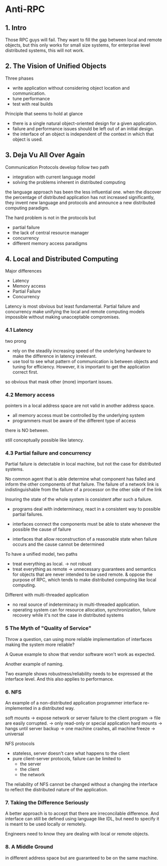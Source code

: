 # Anti-RPC

## 1. Intro

Those RPC guys will fail. They want to fill the gap between local and
remote objects, but this only works for small size systems, for enterprise
level distributed systems, this will not work.

## 2. The Vision of Unified Objects

Three phases

- write application without considering object location and communication.
- tune performance
- test with real builds

Principle that seems to hold at glance

- there is a single natural object-oriented design for a given application.
- failure and performance issues should be left out of an initial design.
- the interface of an object is independent of the context in which that object is used.

## 3. Deja Vu All Over Again

Communication Protocols develop follow two path

- integration with current language model
- solving the problems inherent in distributed computing

the language approach has been the less influential one.
when the discover the percentage of distributed application has not increased significantly, they invent new language and protocols and announce a new distributed computing paradigm.

The hard problem is not in the protocols but

- partial failure
- the lack of central resource manager
- concurrency
- different memory access paradigms

## 4. Local and Distributed Computing

Major differences

- Latency
- Memory access
- Partial Failure
- Concurrency

Latency is most obvious but least fundamental.
Partial failure and concurrency make unifying the local and remote computing models impossible without making unacceptable compromises.

### 4.1 Latency

two prong

- rely on the steadily increasing speed of the underlying hardware to make the difference in latency irrelevant.
- use tool to see what pattern of communication is between objects and tuning for efficiency. However, it is important to get the application correct first.

so obvious that mask other (more) important issues.

### 4.2 Memory access

pointers in a local address space are not valid in another address space.

- all memory access must be controlled by the underlying system
- programmers must be aware of the different type of access

there is NO between.

still conceptually possible like latency.

### 4.3 Partial failure and concurrency

Partial failure is detectable in local machine, but not the case for distributed systems.

No common agent that is able determine what component has failed and inform the other components of that failure.
The failure of a network link is indistinguishable from the failure of a processor on the other side of the link


 Insuring the state of the whole system is consistent after such a failure.

 - programs deal with indeterminacy, react in a consistent way to possible partial failures.

 - interfaces connect the components must be able to state whenever the possible the cause of failure
 - interfaces that allow reconstruction of a reasonable state when failure occurs and the cause cannot be determined

 To have a unified model, two paths

 - treat everything as local. -> not robust
 - treat everything as remote -> unnecessary guarantees and semantics for objects that are never intended to be used remote. & oppose the purpose of RPC, which tends to make distributed computing like local computing.

 Different with multi-threaded application

 - no real source of indeterminacy in multi-threaded application.
 - operating system can for resource allocation, synchronization, failure recovery while it's not the case in distributed systems

### 5 The Myth of "Quality of Service"

Throw a question, can using more reliable implementation of interfaces making the system more reliable?

A Queue example to show that vendor software won't work as expected.

Another example of naming.

Two example shows robustness/reliability needs to be expressed at the interface level. And this also applies to performance.

### 6. NFS

An example of a non-distributed application programmer interface re-implemented in a distributed way.

soft mounts -> expose network or server failure to the client program -> file are easily corrupted. -> only read-only or special application
hard mounts -> hangs until server backup -> one machine crashes, all machine freeze -> universal

NFS protocols

- stateless, server doesn't care what happens to the client
- pure client-server protocols, failure can be limited to
  - the server
  - the client
  - the network

The reliability of NFS cannot be changed without a changing the interface to reflect the distributed nature of the application.

### 7. Taking the Difference Seriously

A better approach is to accept that there are irreconcilable difference.
And interface can still be defined using language like IDL, but need to specify it is meant to be used locally or remotely.

Engineers need to know they are dealing with local or remote objects.

### 8. A Middle Ground

in different address space but are guaranteed to be on the same machine.
